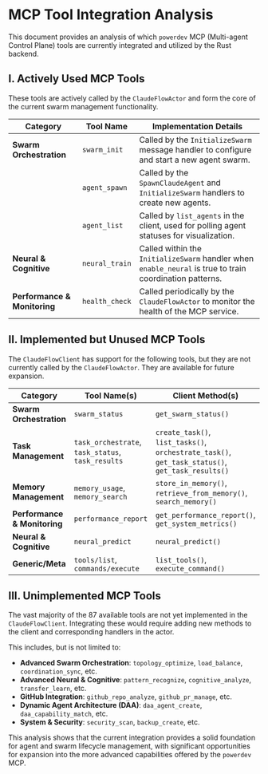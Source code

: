 # MCP Tool Integration Analysis

This document provides an analysis of which `powerdev` MCP (Multi-agent Control Plane) tools are currently integrated and utilized by the Rust backend.

## I. Actively Used MCP Tools

These tools are actively called by the `ClaudeFlowActor` and form the core of the current swarm management functionality.

| Category | Tool Name | Implementation Details |
| --- | --- | --- |
| **Swarm Orchestration** | `swarm_init` | Called by the `InitializeSwarm` message handler to configure and start a new agent swarm. |
| | `agent_spawn` | Called by the `SpawnClaudeAgent` and `InitializeSwarm` handlers to create new agents. |
| | `agent_list` | Called by `list_agents` in the client, used for polling agent statuses for visualization. |
| **Neural & Cognitive** | `neural_train` | Called within the `InitializeSwarm` handler when `enable_neural` is true to train coordination patterns. |
| **Performance & Monitoring**| `health_check` | Called periodically by the `ClaudeFlowActor` to monitor the health of the MCP service. |

## II. Implemented but Unused MCP Tools

The `ClaudeFlowClient` has support for the following tools, but they are not currently called by the `ClaudeFlowActor`. They are available for future expansion.

| Category | Tool Name(s) | Client Method(s) |
| --- | --- | --- |
| **Swarm Orchestration** | `swarm_status` | `get_swarm_status()` |
| **Task Management** | `task_orchestrate`, `task_status`, `task_results` | `create_task()`, `list_tasks()`, `orchestrate_task()`, `get_task_status()`, `get_task_results()` |
| **Memory Management** | `memory_usage`, `memory_search` | `store_in_memory()`, `retrieve_from_memory()`, `search_memory()` |
| **Performance & Monitoring**| `performance_report` | `get_performance_report()`, `get_system_metrics()` |
| **Neural & Cognitive** | `neural_predict` | `neural_predict()` |
| **Generic/Meta** | `tools/list`, `commands/execute` | `list_tools()`, `execute_command()` |

## III. Unimplemented MCP Tools

The vast majority of the 87 available tools are not yet implemented in the `ClaudeFlowClient`. Integrating these would require adding new methods to the client and corresponding handlers in the actor.

This includes, but is not limited to:

*   **Advanced Swarm Orchestration**: `topology_optimize`, `load_balance`, `coordination_sync`, etc.
*   **Advanced Neural & Cognitive**: `pattern_recognize`, `cognitive_analyze`, `transfer_learn`, etc.
*   **GitHub Integration**: `github_repo_analyze`, `github_pr_manage`, etc.
*   **Dynamic Agent Architecture (DAA)**: `daa_agent_create`, `daa_capability_match`, etc.
*   **System & Security**: `security_scan`, `backup_create`, etc.

This analysis shows that the current integration provides a solid foundation for agent and swarm lifecycle management, with significant opportunities for expansion into the more advanced capabilities offered by the `powerdev` MCP.